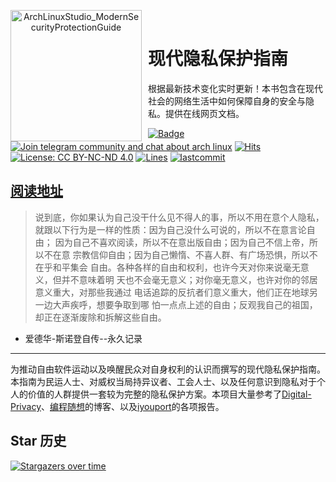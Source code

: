 <p align="center">

<img width="210" height="210" align="left" style="float: left; margin: 0 10px 0 0;" src="https://archlinuxstudio.github.io/ModernSecurityProtectionGuide/v.jpg" alt="ArchLinuxStudio_ModernSecurityProtectionGuide"/>
</br>
<h1>现代隐私保护指南</h1> 
根据最新技术变化实时更新！本书包含在现代社会的网络生活中如何保障自身的安全与隐私。提供在线网页文档。
</p>

[![Badge](https://img.shields.io/badge/link-ModernSecurityProtectionGuide-%230088cc.svg)](https://archlinuxstudio.github.io/ModernSecurityProtectionGuide)
[![Join telegram community and chat about arch linux](https://img.shields.io/discord/628978428019736619?label=&logo=telegram&logoColor=ffffff&color=7389D8&labelColor=6A7EC2&cacheSeconds=60)](https://t.me/FSF_Ministry_of_Truth)
[![Hits](https://hits.seeyoufarm.com/api/count/incr/badge.svg?url=https%3A%2F%2Fgithub.com%2FArchLinuxStudio%2FModernSecurityProtectionGuide&count_bg=%2379C83D&title_bg=%23555555&icon=&icon_color=%23E7E7E7&title=hits&edge_flat=false)](https://hits.seeyoufarm.com)
[![License: CC BY-NC-ND 4.0](https://img.shields.io/badge/License-CC%20BY--NC--ND%204.0-lightgrey.svg)](https://creativecommons.org/licenses/by-nc-nd/4.0/)
[![Lines](https://img.shields.io/tokei/lines/github/ArchLinuxStudio/ModernSecurityProtectionGuide)](https://img.shields.io/tokei/lines/github/ArchLinuxStudio/ModernSecurityProtectionGuide)
[![lastcommit](https://img.shields.io/github/last-commit/ArchLinuxStudio/ModernSecurityProtectionGuide)](https://img.shields.io/github/last-commit/ArchLinuxStudio/ModernSecurityProtectionGuide)

<!-- shields not support telegram online count now, use sample discord instead temporarily -->

## [阅读地址](https://ArchLinuxStudio.github.io/ModernSecurityProtectionGuide/#/)

> 说到底，你如果认为自己没干什么见不得人的事，所以不用在意个人隐私，
> 就跟以下行为是一样的性质：因为自己没什么可说的，所以不在意言论自由；
> 因为自己不喜欢阅读，所以不在意出版自由；因为自己不信上帝，所以不在意
> 宗教信仰自由；因为自己懒惰、不喜人群、有广场恐惧，所以不在乎和平集会
> 自由。各种各样的自由和权利，也许今天对你来说毫无意义，但并不意味着明
> 天也不会毫无意义；对你毫无意义，也许对你的邻居意义重大，对那些我通过
> 电话追踪的反抗者们意义重大，他们正在地球另一边大声疾呼，想要争取到哪
> 怕一点点上述的自由；反观我自己的祖国，却正在逐渐废除和拆解这些自由。

- 爱德华-斯诺登自传--永久记录

---

为推动自由软件运动以及唤醒民众对自身权利的认识而撰写的现代隐私保护指南。本指南为民运人士、对威权当局持异议者、工会人士、以及任何意识到隐私对于个人的价值的人群提供一套较为完整的隐私保护方案。本项目大量参考了[Digital-Privacy](https://github.com/ffffffff0x/Digital-Privacy)、[编程随想](https://program-think.blogspot.com/)的博客、以及[iyouport](https://iyouport.substack.com/)的各项报告。

## Star 历史

[![Stargazers over time](https://starchart.cc/ArchLinuxStudio/ModernSecurityProtectionGuide.svg)](https://starchart.cc/ArchLinuxStudio/ModernSecurityProtectionGuide)
